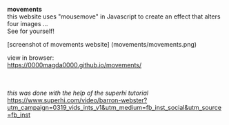 **movements** <br>
this website uses "mousemove" in Javascript to create an effect that alters four images ... <br>
See for yourself!

[screenshot of movements website] (movements/movements.png)



view in browser:<br>
https://0000magda0000.github.io/movements/
<br><br><br>


*this was done with the help of the superhi tutorial* https://www.superhi.com/video/barron-webster?utm_campaign=0319_vids_ints_v1&utm_medium=fb_inst_social&utm_source=fb_inst

